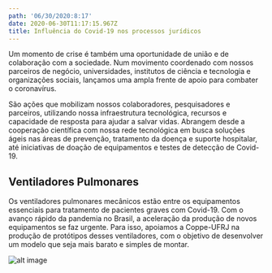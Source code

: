 ```yaml
---
path: '06/30/2020:8:17'
date: 2020-06-30T11:17:15.967Z
title: Influência do Covid-19 nos processos jurídicos
---
```

Um momento de crise é também uma oportunidade de união e de colaboração com a sociedade. Num movimento coordenado com nossos parceiros de negócio, universidades, institutos de ciência e tecnologia e organizações sociais, lançamos uma ampla frente de apoio para combater o coronavírus.



São ações que mobilizam nossos colaboradores, pesquisadores e parceiros, utilizando nossa infraestrutura tecnológica, recursos e capacidade de resposta para ajudar a salvar vidas. Abrangem desde a cooperação científica com nossa rede tecnológica em busca soluções ágeis nas áreas de prevenção, tratamento da doença e suporte hospitalar, até iniciativas de doação de equipamentos e testes de detecção de Covid-19.

## Ventiladores Pulmonares

Os ventiladores pulmonares mecânicos estão entre os equipamentos essenciais para tratamento de pacientes graves com Covid-19. Com o avanço rápido da pandemia no Brasil, a aceleração da produção de novos equipamentos se faz urgente. Para isso, apoiamos a Coppe-UFRJ na produção de protótipos desses ventiladores, com o objetivo de desenvolver um modelo que seja mais barato e simples de montar.

![alt image](/assets/índice.jpeg "alt tltle image")





#
